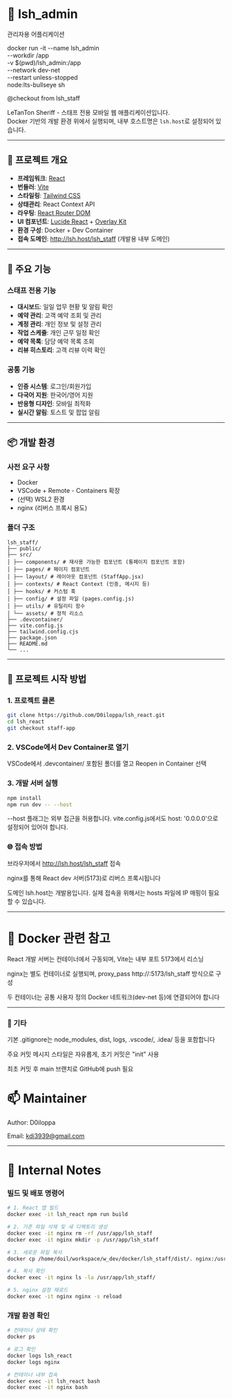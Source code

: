 # 📱 lsh_admin
관리자용 어플리케이션

docker run -it --name lsh_admin \
  --workdir /app \
  -v $(pwd)/lsh_admin:/app \
  --network dev-net \
  --restart unless-stopped \
  node:lts-bullseye sh


@checkout from lsh_staff


LeTanTon Sheriff - 스태프 전용 모바일 웹 애플리케이션입니다.  
Docker 기반의 개발 환경 위에서 실행되며, 내부 호스트명은 `lsh.host`로 설정되어 있습니다.

---

## 🧱 프로젝트 개요

- **프레임워크**: [React](https://react.dev/)
- **번들러**: [Vite](https://vitejs.dev/)
- **스타일링**: [Tailwind CSS](https://tailwindcss.com/)
- **상태관리**: React Context API
- **라우팅**: [React Router DOM](https://reactrouter.com/)
- **UI 컴포넌트**: [Lucide React](https://lucide.dev/) + [Overlay Kit](https://overlay-kit.com/)
- **환경 구성**: Docker + Dev Container
- **접속 도메인**: http://lsh.host/lsh_staff (개발용 내부 도메인)

---

## 🎯 주요 기능

### 스태프 전용 기능
- **대시보드**: 일일 업무 현황 및 알림 확인
- **예약 관리**: 고객 예약 조회 및 관리
- **계정 관리**: 개인 정보 및 설정 관리
- **작업 스케줄**: 개인 근무 일정 확인
- **예약 목록**: 담당 예약 목록 조회
- **리뷰 히스토리**: 고객 리뷰 이력 확인

### 공통 기능
- **인증 시스템**: 로그인/회원가입
- **다국어 지원**: 한국어/영어 지원
- **반응형 디자인**: 모바일 최적화
- **실시간 알림**: 토스트 및 팝업 알림

---

## 📦 개발 환경

### 사전 요구 사항

- Docker
- VSCode + Remote - Containers 확장
- (선택) WSL2 환경
- nginx (리버스 프록시 용도)


### 폴더 구조
```
lsh_staff/
├── public/
├── src/
│ ├── components/ # 재사용 가능한 컴포넌트 (통페이지 컴포넌트 포함)
│ ├── pages/ # 페이지 컴포넌트
│ ├── layout/ # 레이아웃 컴포넌트 (StaffApp.jsx)
│ ├── contexts/ # React Context (인증, 메시지 등)
│ ├── hooks/ # 커스텀 훅
│ ├── config/ # 설정 파일 (pages.config.js)
│ ├── utils/ # 유틸리티 함수
│ └── assets/ # 정적 리소스
├── .devcontainer/
├── vite.config.js
├── tailwind.config.cjs
├── package.json
├── README.md
└── ...

```

---

## 🚀 프로젝트 시작 방법

### 1. 프로젝트 클론
```bash
git clone https://github.com/D0iloppa/lsh_react.git
cd lsh_react
git checkout staff-app
```

### 2. VSCode에서 Dev Container로 열기

VSCode에서 .devcontainer/ 포함된 폴더를 열고
Reopen in Container 선택

### 3. 개발 서버 실행
```bash
npm install
npm run dev -- --host
```
--host 플래그는 외부 접근을 허용합니다. vite.config.js에서도 host: '0.0.0.0'으로 설정되어 있어야 합니다.

### 🌐 접속 방법
브라우저에서 http://lsh.host/lsh_staff 접속

nginx를 통해 React dev 서버(5173)로 리버스 프록시됩니다

도메인 lsh.host는 개발용입니다. 실제 접속을 위해서는 hosts 파일에 IP 매핑이 필요할 수 있습니다.

---

# 🐳 Docker 관련 참고

React 개발 서버는 컨테이너에서 구동되며, Vite는 내부 포트 5173에서 리스닝

nginx는 별도 컨테이너로 실행되며, proxy_pass http://<react-container>:5173/lsh_staff 방식으로 구성

두 컨테이너는 공통 사용자 정의 Docker 네트워크(dev-net 등)에 연결되어야 합니다

---

### 📌 기타
기본 .gitignore는 node_modules, dist, logs, .vscode/, .idea/ 등을 포함합니다

주요 커밋 메시지 스타일은 자유롭게, 초기 커밋은 "init" 사용

최초 커밋 후 main 브랜치로 GitHub에 push 필요


# 📫 Maintainer
Author: D0iloppa

Email: kdi3939@gmail.com

---




# 🔧 Internal Notes

### 빌드 및 배포 명령어

```bash
# 1. React 앱 빌드
docker exec -it lsh_react npm run build

# 2. 기존 파일 삭제 및 새 디렉토리 생성
docker exec -it nginx rm -rf /usr/app/lsh_staff
docker exec -it nginx mkdir -p /usr/app/lsh_staff

# 3. 새로운 파일 복사
docker cp /home/doil/workspace/w_dev/docker/lsh_staff/dist/. nginx:/usr/app/lsh_staff/

# 4. 복사 확인
docker exec -it nginx ls -la /usr/app/lsh_staff/

# 5. nginx 설정 재로드
docker exec -it nginx nginx -s reload
```

### 개발 환경 확인
```bash
# 컨테이너 상태 확인
docker ps

# 로그 확인
docker logs lsh_react
docker logs nginx

# 컨테이너 내부 접속
docker exec -it lsh_react bash
docker exec -it nginx bash
```
